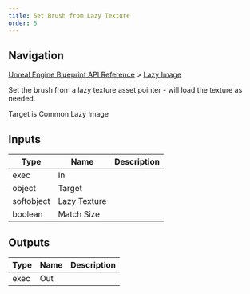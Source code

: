 ```yaml
---
title: Set Brush from Lazy Texture
order: 5
---
```

## Navigation

[Unreal Engine Blueprint API Reference](https://dev.epicgames.com/documentation/en-us/unreal-engine/BlueprintAPI) > [Lazy Image](https://dev.epicgames.com/documentation/en-us/unreal-engine/BlueprintAPI/LazyImage)

Set the brush from a lazy texture asset pointer - will load the texture as needed.

Target is Common Lazy Image

## Inputs

| Type | Name | Description |
| --- | --- | --- |
| exec | In |  |
| object | Target |  |
| softobject | Lazy Texture |  |
| boolean | Match Size |  |

## Outputs

| Type | Name | Description |
| --- | --- | --- |
| exec | Out |  |
